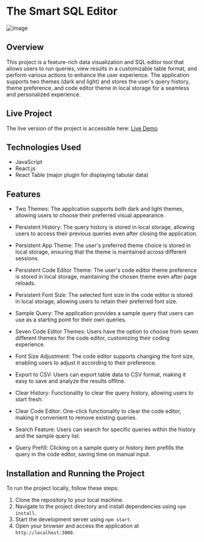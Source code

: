 # The Smart SQL Editor
![image](https://github.com/prabhashrai02/dummy-sql-editor/assets/73634195/ac55185e-8ad2-4375-9ca7-5d977add2774)

## Overview

This project is a feature-rich data visualization and SQL editor tool that allows users to run queries, view results in a customizable table format, and perform various actions to enhance the user experience. The application supports two themes (dark and light) and stores the user's query history, theme preference, and code editor theme in local storage for a seamless and personalized experience.

## Live Project

The live version of the project is accessible here: [Live Demo](https://prabhashrai02.github.io/dummy-sql-editor/)

## Technologies Used

- JavaScript
- React.js
- React Table (major plugin for displaying tabular data)

## Features

- Two Themes: The application supports both dark and light themes, allowing users to choose their preferred visual appearance.

- Persistent History: The query history is stored in local storage, allowing users to access their previous queries even after closing the application.

- Persistent App Theme: The user's preferred theme choice is stored in local storage, ensuring that the theme is maintained across different sessions.

- Persistent Code Editor Theme: The user's code editor theme preference is stored in local storage, maintaining the chosen theme even after page reloads.

- Persistent Font Size: The selected font size in the code editor is stored in local storage, allowing users to retain their preferred font size.

- Sample Query: The application provides a sample query that users can use as a starting point for their own queries.

- Seven Code Editor Themes: Users have the option to choose from seven different themes for the code editor, customizing their coding experience.

- Font Size Adjustment: The code editor supports changing the font size, enabling users to adjust it according to their preference.

- Export to CSV: Users can export table data to CSV format, making it easy to save and analyze the results offline.

- Clear History: Functionality to clear the query history, allowing users to start fresh.

- Clear Code Editor: One-click functionality to clear the code editor, making it convenient to remove existing queries.

- Search Feature: Users can search for specific queries within the history and the sample query list.

- Query Prefill: Clicking on a sample query or history item prefills the query in the code editor, saving time on manual input.

## Installation and Running the Project

To run the project locally, follow these steps:

1. Clone the repository to your local machine.
2. Navigate to the project directory and install dependencies using `npm install`.
3. Start the development server using `npm start`.
4. Open your browser and access the application at `http://localhost:3000`.

